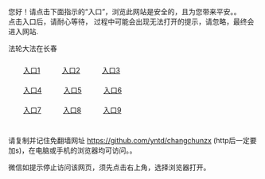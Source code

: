 您好！请点击下面指示的“入口”，浏览此网站是安全的，且为您带来平安。。 <br/>
点击入口后，请耐心等待， 过程中可能会出现无法打开的提示，请忽略，最终会进入网站. </br>

法轮大法在长春<br/>
<div style="padding:10px"><a style="margin:20px" target="_blank" href="https://d2dmd8sumbiibn.cloudfront.net/2Qpsp?wqeggx" id="ccLink1" rel="nofollow">入口1</a> <a target="_blank" style="margin:20px" href="https://d2fw06mseik3xm.cloudfront.net/2Qpsp?vwtlbsxp" id="ccLink2" rel="nofollow">入口2</a> <a style="margin:20px" target="_blank" href="https://don70ld9utfnv.cloudfront.net/2Qpsp?qycchcvj" id="ccLink3" rel="nofollow">入口3</a></div>

<div style="padding:10px" ><a style="margin:20px" target="_blank" href="https://d2dmd8sumbiibn.cloudfront.net/2Qpsp?wqeggx" id="ccLink4" rel="nofollow">入口4</a> <a style="margin:20px" href="https://d2fw06mseik3xm.cloudfront.net/2Qpsp?vwtlbsxp" target="_blank" id="ccLink5" rel="nofollow">入口5</a> <a style="margin:20px" href="https://don70ld9utfnv.cloudfront.net/2Qpsp?qycchcvj" target="_blank" id="ccLink6" rel="nofollow">入口6</a></div>

<div style="padding:10px"><a style="margin:20px" target="_blank" href="https://d2dmd8sumbiibn.cloudfront.net/2Qpsp?wqeggx" id="ccLink7" rel="nofollow">入口7</a> <a style="margin:20px" href="https://d2fw06mseik3xm.cloudfront.net/2Qpsp?vwtlbsxp" target="_blank" id="ccLink8" rel="nofollow">入口8</a> <a style="margin:20px" target="_blank" href="https://don70ld9utfnv.cloudfront.net/2Qpsp?qycchcvj" id="ccLink9" rel="nofollow">入口9</a></div>

<br/>



请复制并记住免翻墙网址 https://github.com/yntd/changchunzx (http后一定要加s)，在电脑或手机的浏览器均可访问。。<br/>

微信如提示停止访问该网页，须先点击右上角，选择浏览器打开。
